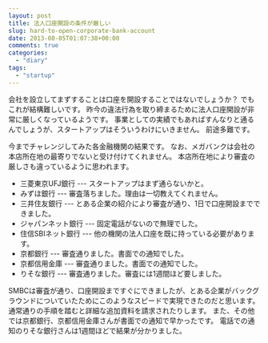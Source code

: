 ```yaml
---
layout: post
title: 法人口座開設の条件が厳しい
slug: hard-to-open-corporate-bank-account
date: 2013-08-05T01:07:38+00:00
comments: true
categories:
  - "diary"
tags:
  - "startup"
---
```


会社を設立してまずすることは口座を開設することではないでしょうか？
でもこれが結構難しいです。
昨今の違法行為を取り締まるために法人口座開設が非常に厳しくなっているようです。
事業としての実績でもあればすんなりと通るんでしょうが、スタートアップはそういうわけにいきません。
前途多難です。

今までチャレンジしてみた各金融機関の結果です。
なお、メガバンクは会社の本店所在地の最寄りでないと受け付けてくれません。
本店所在地により審査の厳しさも違っているように思われます。
<ul>
  <li>三菱東京UFJ銀行 --- スタートアップはまず通らないかと。</li>
  <li>みずほ銀行 --- 審査落ちました。理由は一切教えてくれません。</li>
  <li>三井住友銀行 --- とある企業の紹介により審査が通り、1日で口座開設までできました。</li>
  <li>ジャパンネット銀行 --- 固定電話がないので無理でした。</li>
  <li>住信SBIネット銀行 --- 他の機関の法人口座を既に持っている必要があります。</li>
  <li>京都銀行 --- 審査通りました。書面での通知でした。</li>
  <li>京都信用金庫 --- 審査通りました。書面での通知でした。</li>
  <li>りそな銀行 --- 審査通りました。審査には1週間ほど要しました。</li>
</ul>

SMBCは審査が通り、口座開設まですぐにできましたが、とある企業がバックグラウンドについていたためにこのようなスピードで実現できたのだと思います。
通常通りの手順を踏むと詳細な追加資料を請求されたりします。
また、その他では京都銀行、京都信用金庫さんが書面での通知で早かったです。
電話での通知のりそな銀行さんは1週間ほどで結果が分かりました。
